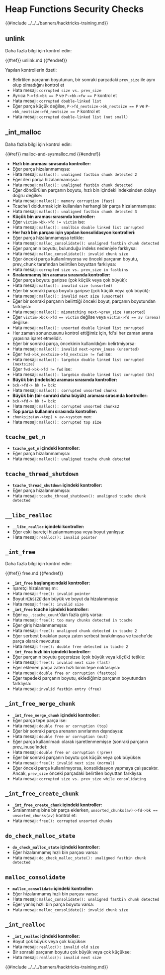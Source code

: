 # Heap Functions Security Checks

{{#include ../../../banners/hacktricks-training.md}}

## unlink

Daha fazla bilgi için kontrol edin:


{{#ref}}
unlink.md
{{#endref}}

Yapılan kontrollerin özeti:

- Belirtilen parçanın boyutunun, bir sonraki parçadaki `prev_size` ile aynı olup olmadığını kontrol et
- Hata mesajı: `corrupted size vs. prev_size`
- Ayrıca `P->fd->bk == P` ve `P->bk->fw == P` kontrol et
- Hata mesajı: `corrupted double-linked list`
- Eğer parça küçük değilse, `P->fd_nextsize->bk_nextsize == P` ve `P->bk_nextsize->fd_nextsize == P` kontrol et
- Hata mesajı: `corrupted double-linked list (not small)`

## \_int_malloc

Daha fazla bilgi için kontrol edin:


{{#ref}}
malloc-and-sysmalloc.md
{{#endref}}

- **Hızlı bin araması sırasında kontroller:**
- Eğer parça hizalanmamışsa:
- Hata mesajı: `malloc(): unaligned fastbin chunk detected 2`
- Eğer ileri parça hizalanmamışsa:
- Hata mesajı: `malloc(): unaligned fastbin chunk detected`
- Eğer döndürülen parçanın boyutu, hızlı bin içindeki indeksinden dolayı doğru değilse:
- Hata mesajı: `malloc(): memory corruption (fast)`
- Tcache'i doldurmak için kullanılan herhangi bir parça hizalanmamışsa:
- Hata mesajı: `malloc(): unaligned fastbin chunk detected 3`
- **Küçük bin araması sırasında kontroller:**
- Eğer `victim->bk->fd != victim` ise:
- Hata mesajı: `malloc(): smallbin double linked list corrupted`
- **Her hızlı bin parçası için yapılan konsolidasyon kontrolleri:**
- Eğer parça hizalanmamışsa tetikle:
- Hata mesajı: `malloc_consolidate(): unaligned fastbin chunk detected`
- Eğer parçanın boyutu, bulunduğu indeks nedeniyle farklıysa:
- Hata mesajı: `malloc_consolidate(): invalid chunk size`
- Eğer önceki parça kullanılmıyorsa ve önceki parçanın boyutu, prev_chunk tarafından belirtilen boyuttan farklıysa:
- Hata mesajı: `corrupted size vs. prev_size in fastbins`
- **Sıralanmamış bin araması sırasında kontroller:**
- Eğer parça boyutu garipse (çok küçük veya çok büyük):
- Hata mesajı: `malloc(): invalid size (unsorted)`
- Eğer bir sonraki parça boyutu garipse (çok küçük veya çok büyük):
- Hata mesajı: `malloc(): invalid next size (unsorted)`
- Eğer bir sonraki parçanın belirttiği önceki boyut, parçanın boyutundan farklıysa:
- Hata mesajı: `malloc(): mismatching next->prev_size (unsorted)`
- Eğer `victim->bck->fd == victim` değilse veya `victim->fd == av (arena)` değilse:
- Hata mesajı: `malloc(): unsorted double linked list corrupted`
- Her zaman sonuncusunu kontrol ettiğimiz için, fd'si her zaman arena yapısına işaret etmelidir.
- Eğer bir sonraki parça, öncekinin kullanıldığını belirtmiyorsa:
- Hata mesajı: `malloc(): invalid next->prev_inuse (unsorted)`
- Eğer `fwd->bk_nextsize->fd_nextsize != fwd` ise:
- Hata mesajı: `malloc(): largebin double linked list corrupted (nextsize)`
- Eğer `fwd->bk->fd != fwd` ise:
- Hata mesajı: `malloc(): largebin double linked list corrupted (bk)`
- **Büyük bin (indeksle) araması sırasında kontroller:**
- `bck->fd-> bk != bck`:
- Hata mesajı: `malloc(): corrupted unsorted chunks`
- **Büyük bin (bir sonraki daha büyük) araması sırasında kontroller:**
- `bck->fd-> bk != bck`:
- Hata mesajı: `malloc(): corrupted unsorted chunks2`
- **Top parça kullanımı sırasında kontroller:**
- `chunksize(av->top) > av->system_mem`:
- Hata mesajı: `malloc(): corrupted top size`

## `tcache_get_n`

- **`tcache_get_n` içindeki kontroller:**
- Eğer parça hizalanmamışsa:
- Hata mesajı: `malloc(): unaligned tcache chunk detected`

## `tcache_thread_shutdown`

- **`tcache_thread_shutdown` içindeki kontroller:**
- Eğer parça hizalanmamışsa:
- Hata mesajı: `tcache_thread_shutdown(): unaligned tcache chunk detected`

## `__libc_realloc`

- **`__libc_realloc` içindeki kontroller:**
- Eğer eski işaretçi hizalanmamışsa veya boyut yanlışsa:
- Hata mesajı: `realloc(): invalid pointer`

## `_int_free`

Daha fazla bilgi için kontrol edin:


{{#ref}}
free.md
{{#endref}}

- **`_int_free` başlangıcındaki kontroller:**
- İşaretçi hizalanmış mı:
- Hata mesajı: `free(): invalid pointer`
- Boyut `MINSIZE`'dan büyük ve boyut da hizalanmışsa:
- Hata mesajı: `free(): invalid size`
- **`_int_free` tcache içindeki kontroller:**
- Eğer `mp_.tcache_count`'dan fazla giriş varsa:
- Hata mesajı: `free(): too many chunks detected in tcache`
- Eğer giriş hizalanmamışsa:
- Hata mesajı: `free(): unaligned chunk detected in tcache 2`
- Eğer serbest bırakılan parça zaten serbest bırakılmışsa ve tcache'de parça olarak mevcutsa:
- Hata mesajı: `free(): double free detected in tcache 2`
- **`_int_free` hızlı bin içindeki kontroller:**
- Eğer parçanın boyutu geçersizse (çok büyük veya küçük) tetikle:
- Hata mesajı: `free(): invalid next size (fast)`
- Eğer eklenen parça zaten hızlı binin tepe noktasıysa:
- Hata mesajı: `double free or corruption (fasttop)`
- Eğer tepedeki parçanın boyutu, eklediğimiz parçanın boyutundan farklıysa:
- Hata mesajı: `invalid fastbin entry (free)`

## **`_int_free_merge_chunk`**

- **`_int_free_merge_chunk` içindeki kontroller:**
- Eğer parça tepe parça ise:
- Hata mesajı: `double free or corruption (top)`
- Eğer bir sonraki parça arenanın sınırlarının dışındaysa:
- Hata mesajı: `double free or corruption (out)`
- Eğer parça kullanılmadı olarak işaretlenmemişse (sonraki parçanın prev_inuse'inde):
- Hata mesajı: `double free or corruption (!prev)`
- Eğer bir sonraki parçanın boyutu çok küçük veya çok büyükse:
- Hata mesajı: `free(): invalid next size (normal)`
- Eğer önceki parça kullanılmıyorsa, konsolidasyon yapmaya çalışacaktır. Ancak, `prev_size` önceki parçadaki belirtilen boyuttan farklıysa:
- Hata mesajı: `corrupted size vs. prev_size while consolidating`

## **`_int_free_create_chunk`**

- **`_int_free_create_chunk` içindeki kontroller:**
- Sıralanmamış bine bir parça eklerken, `unsorted_chunks(av)->fd->bk == unsorted_chunks(av)` kontrol et:
- Hata mesajı: `free(): corrupted unsorted chunks`

## `do_check_malloc_state`

- **`do_check_malloc_state` içindeki kontroller:**
- Eğer hizalanmamış hızlı bin parçası varsa:
- Hata mesajı: `do_check_malloc_state(): unaligned fastbin chunk detected`

## `malloc_consolidate`

- **`malloc_consolidate` içindeki kontroller:**
- Eğer hizalanmamış hızlı bin parçası varsa:
- Hata mesajı: `malloc_consolidate(): unaligned fastbin chunk detected`
- Eğer yanlış hızlı bin parça boyutu varsa:
- Hata mesajı: `malloc_consolidate(): invalid chunk size`

## `_int_realloc`

- **`_int_realloc` içindeki kontroller:**
- Boyut çok büyük veya çok küçükse:
- Hata mesajı: `realloc(): invalid old size`
- Bir sonraki parçanın boyutu çok büyük veya çok küçükse:
- Hata mesajı: `realloc(): invalid next size`

{{#include ../../../banners/hacktricks-training.md}}
